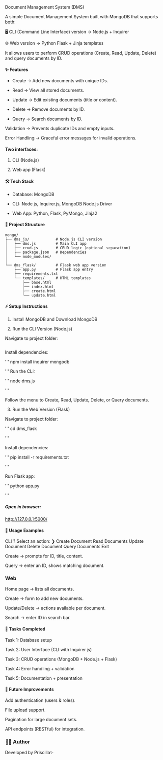 Document Management System (DMS)

A simple Document Management System built with MongoDB that supports both:

 🖥️ CLI (Command Line Interface) version → Node.js + Inquirer

 🌐 Web version → Python Flask + Jinja templates

It allows users to perform CRUD operations (Create, Read, Update, Delete) and query documents by ID.

#### ✨ Features

 - Create → Add new documents with unique IDs.

 - Read → View all stored documents.

 - Update → Edit existing documents (title or content).

 - Delete → Remove documents by ID.

 - Query → Search documents by ID.

Validation → Prevents duplicate IDs and empty inputs.

Error Handling → Graceful error messages for invalid operations.

#### Two interfaces:

  1. CLI (Node.js)

  2. Web app (Flask)

#### 🛠️ Tech Stack

   - Database: MongoDB

   - CLI: Node.js, Inquirer.js, MongoDB Node.js Driver

   - Web App: Python, Flask, PyMongo, Jinja2

#### 📂 Project Structure
```
mongo/
├── dms_js/            # Node.js CLI version
│   ├── dms.js         # Main CLI app
│   ├── crud.js        # CRUD logic (optional separation)
│   ├── package.json   # Dependencies
│   └── node_modules/
│
└── dms_flask/         # Flask web app version
    ├── app.py         # Flask app entry
    ├── requirements.txt
    └── templates/     # HTML templates
        ├── base.html
        ├── index.html
        ├── create.html
        └── update.html
```

#### ⚡ Setup Instructions

1. Install MongoDB and Download MongoDB
 

2. Run the CLI Version (Node.js)

Navigate to project folder:

```cd dms_js
```

Install dependencies:

 ''' 
npm install inquirer mongodb

 '''
Run the CLI:

 '''
node dms.js

 '''

Follow the menu to Create, Read, Update, Delete, or Query documents.

3. Run the Web Version (Flask)

Navigate to project folder:

'''
cd dms_flask

'''

Install dependencies:

 '''
pip install -r requirements.txt

'''

Run Flask app:

''' 
python app.py

'''

##### Open in browser:

http://127.0.0.1:5000/

#### 🚀 Usage Examples
CLI
? Select an action:
  ❯ Create Document
    Read Documents
    Update Document
    Delete Document
    Query Documents
    Exit


Create → prompts for ID, title, content.

Query → enter an ID, shows matching document.

### Web

Home page → lists all documents.

Create → form to add new documents.

Update/Delete → actions available per document.

Search → enter ID in search bar.

#### 📑 Tasks Completed

  Task 1: Database setup

  Task 2: User Interface (CLI with Inquirer.js)

  Task 3: CRUD operations (MongoDB + Node.js + Flask)

  Task 4: Error handling + validation

  Task 5: Documentation + presentation

#### 🧩 Future Improvements

 Add authentication (users & roles).

 File upload support.

 Pagination for large document sets.

 API endpoints (RESTful) for integration.

### 👩‍💻 Author

Developed by Priscilla✨
